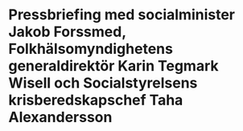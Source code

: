 # Pressbriefing med socialminister Jakob Forssmed, Folkhälsomyndighetens generaldirektör Karin Tegmark Wisell och Socialstyrelsens krisberedskapschef Taha Alexandersson


